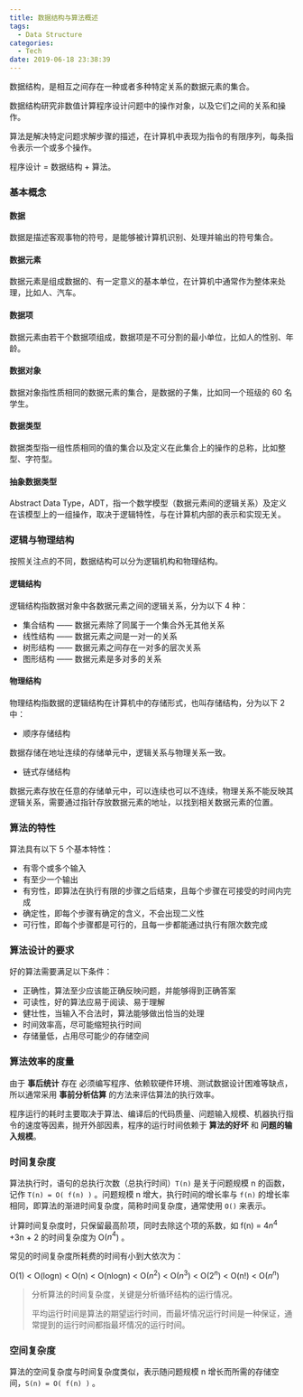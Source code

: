 ```yaml
---
title: 数据结构与算法概述
tags:
  - Data Structure
categories:
  - Tech
date: 2019-06-18 23:38:39
---
```


数据结构，是相互之间存在一种或者多种特定关系的数据元素的集合。

数据结构研究非数值计算程序设计问题中的操作对象，以及它们之间的关系和操作。

算法是解决特定问题求解步骤的描述，在计算机中表现为指令的有限序列，每条指令表示一个或多个操作。

程序设计 = 数据结构 + 算法。



<!-- more -->



### 基本概念

#### 数据

数据是描述客观事物的符号，是能够被计算机识别、处理并输出的符号集合。



#### 数据元素

数据元素是组成数据的、有一定意义的基本单位，在计算机中通常作为整体来处理，比如人、汽车。



#### 数据项

数据元素由若干个数据项组成，数据项是不可分割的最小单位，比如人的性别、年龄。



#### 数据对象

数据对象指性质相同的数据元素的集合，是数据的子集，比如同一个班级的 60 名学生。



#### 数据类型

数据类型指一组性质相同的值的集合以及定义在此集合上的操作的总称，比如整型、字符型。



#### 抽象数据类型

Abstract Data Type，ADT，指一个数学模型（数据元素间的逻辑关系）及定义在该模型上的一组操作，取决于逻辑特性，与在计算机内部的表示和实现无关。



### 逻辑与物理结构

按照关注点的不同，数据结构可以分为逻辑机构和物理结构。



#### 逻辑结构

逻辑结构指数据对象中各数据元素之间的逻辑关系，分为以下 4 种：

* 集合结构 —— 数据元素除了同属于一个集合外无其他关系
* 线性结构 —— 数据元素之间是一对一的关系
* 树形结构 —— 数据元素之间存在一对多的层次关系
* 图形结构 —— 数据元素是多对多的关系



#### 物理结构

物理结构指数据的逻辑结构在计算机中的存储形式，也叫存储结构，分为以下 2 中：

* 顺序存储结构

数据存储在地址连续的存储单元中，逻辑关系与物理关系一致。

* 链式存储结构

数据元素存放在任意的存储单元中，可以连续也可以不连续，物理关系不能反映其逻辑关系，需要通过指针存放数据元素的地址，以找到相关数据元素的位置。



### 算法的特性

算法具有以下 5 个基本特性：

* 有零个或多个输入
* 有至少一个输出
* 有穷性，即算法在执行有限的步骤之后结束，且每个步骤在可接受的时间内完成
* 确定性，即每个步骤有确定的含义，不会出现二义性
* 可行性，即每个步骤都是可行的，且每一步都能通过执行有限次数完成



### 算法设计的要求

好的算法需要满足以下条件：

* 正确性，算法至少应该能正确反映问题，并能够得到正确答案
* 可读性，好的算法应易于阅读、易于理解
* 健壮性，当输入不合法时，算法能够做出恰当的处理
* 时间效率高，尽可能缩短执行时间
* 存储量低，占用尽可能少的存储空间



### 算法效率的度量

由于 **事后统计** 存在 必须编写程序、依赖软硬件环境、测试数据设计困难等缺点，所以通常采用 **事前分析估算** 的方法来评估算法的执行效率。

程序运行的耗时主要取决于算法、编译后的代码质量、问题输入规模、机器执行指令的速度等因素，抛开外部因素，程序的运行时间依赖于 **算法的好坏** 和 **问题的输入规模**。



### 时间复杂度

算法执行时，语句的总执行次数（总执行时间）`T(n)` 是关于问题规模 n 的函数，记作 `T(n) = O( f(n) )` 。问题规模 n 增大，执行时间的增长率与 `f(n)` 的增长率相同，即算法的渐进时间复杂度，简称时间复杂度，通常使用 `O()` 来表示。

计算时间复杂度时，只保留最高阶项，同时去除这个项的系数，如 f(n) = $4n^{4}$ +3n + 2 的时间复杂度为 O($n^{4}$) 。

常见的时间复杂度所耗费的时间有小到大依次为：

O(1)  <  O(logn)  <  O(n)  <  O(nlogn)  <  O($n^{2}$)  <  O($n^{3}$)  <  O($2^{n}$)  <  O(n!)  <  O($n^{n}$)

> 分析算法的时间复杂度，关键是分析循环结构的运行情况。
>
> 平均运行时间是算法的期望运行时间，而最坏情况运行时间是一种保证，通常提到的运行时间都指最坏情况的运行时间。



### 空间复杂度

算法的空间复杂度与时间复杂度类似，表示随问题规模 n 增长而所需的存储空间，`S(n) = O( f(n) )` 。